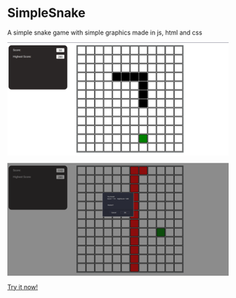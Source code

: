 # SimpleSnake
A simple snake game with simple graphics made in js, html and css

![Alt text](./game_pics/Screenshot_20210426_113435.png?raw=true "Gameplay")

![Alt text](./game_pics/Screenshot_20210426_113409.png?raw=true "Game over")


<a href="https://skyblueflash.github.io/SimpleSnake">Try it now!</a>
